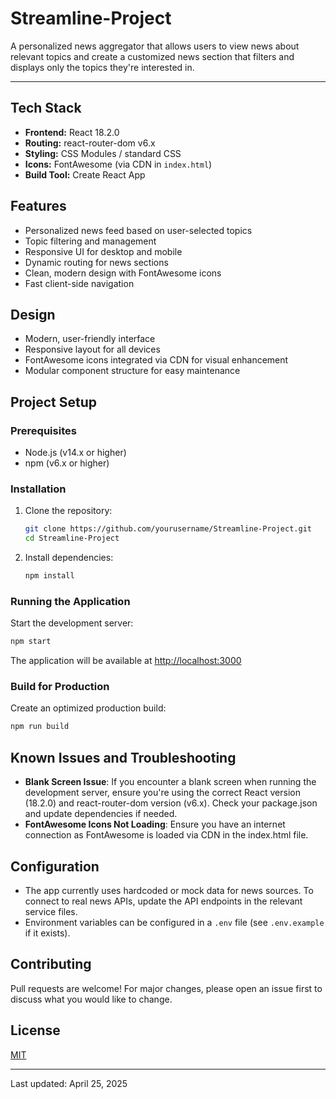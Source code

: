 # Streamline-Project

A personalized news aggregator that allows users to view news about relevant topics and create a customized news section that filters and displays only the topics they're interested in.

---

## Tech Stack
- **Frontend:** React 18.2.0
- **Routing:** react-router-dom v6.x
- **Styling:** CSS Modules / standard CSS
- **Icons:** FontAwesome (via CDN in `index.html`)
- **Build Tool:** Create React App

## Features
- Personalized news feed based on user-selected topics
- Topic filtering and management
- Responsive UI for desktop and mobile
- Dynamic routing for news sections
- Clean, modern design with FontAwesome icons
- Fast client-side navigation

## Design
- Modern, user-friendly interface
- Responsive layout for all devices
- FontAwesome icons integrated via CDN for visual enhancement
- Modular component structure for easy maintenance

## Project Setup

### Prerequisites
- Node.js (v14.x or higher)
- npm (v6.x or higher)

### Installation
1. Clone the repository:
   ```bash
   git clone https://github.com/yourusername/Streamline-Project.git
   cd Streamline-Project
   ```
2. Install dependencies:
   ```bash
   npm install
   ```

### Running the Application
Start the development server:
```bash
npm start
```
The application will be available at [http://localhost:3000](http://localhost:3000)

### Build for Production
Create an optimized production build:
```bash
npm run build
```

## Known Issues and Troubleshooting
- **Blank Screen Issue**: If you encounter a blank screen when running the development server, ensure you're using the correct React version (18.2.0) and react-router-dom version (v6.x). Check your package.json and update dependencies if needed.
- **FontAwesome Icons Not Loading**: Ensure you have an internet connection as FontAwesome is loaded via CDN in the index.html file.

## Configuration
- The app currently uses hardcoded or mock data for news sources. To connect to real news APIs, update the API endpoints in the relevant service files.
- Environment variables can be configured in a `.env` file (see `.env.example` if it exists).

## Contributing
Pull requests are welcome! For major changes, please open an issue first to discuss what you would like to change.

## License
[MIT](LICENSE)

---
Last updated: April 25, 2025
